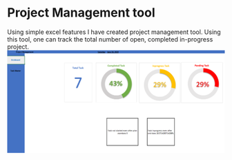 # Project Management tool 
Using simple excel features I have created project management tool. Using this tool, one can track the total number of open, completed in-progress project. 
![](screenshot.png)
